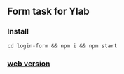 ## Form task for Ylab

### Install

`cd login-form && npm i && npm start`

### [web version](https://onfire22.github.io/login-form-task/)